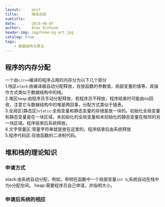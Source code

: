 ```yaml
---
layout:     post
title:      堆栈总结
subtitle:   
date:       2018-06-07
author:     Alex Kinhoom
header-img: img/home-bg-art.jpg
catalog: true
tags:
    - 数据结构与算法
---
```

## 程序的内存分配
一个由`c/c++`编译的程序占用的内存分为以下几个部分<br>
1.栈区`stack`:由编译器自动分配释放，存放函数的参数值，局部变量的值等，其操作方式类似于数据结构中的栈。<br>
2.堆区`heap`:由程序员手动分配释放，若程序员不释放，程序结束时可能由os回收，注意它与数据结构中的堆是两回事，分配方式类似于链表。<br>
3.全局区(静态区)`static`:全局变量和静态变量的存储是放一块的。初始化全局变量和静态变量是在一块区域，未初始化的全局变量和未初始化的静态变量在相邻的另一块区域。程序结束后系统释放。<br>
4.文字常量区:常量字符串就是放在这里的。程序结束后由系统释放<br>
5.程序代码区:存放函数的二进制代码。
## 堆和栈的理论知识
### 申请方式
stack:由系统自动分配，例如，申明在函数中一个局部变量`int b`;系统自动在栈中为`b`分配空间。
heap:需要程序员自己申请，并指明大小。
### 申请后系统的相应